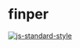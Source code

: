 # finper

[![js-standard-style](https://img.shields.io/badge/code%20style-standard-brightgreen.svg)](http://standardjs.com)

